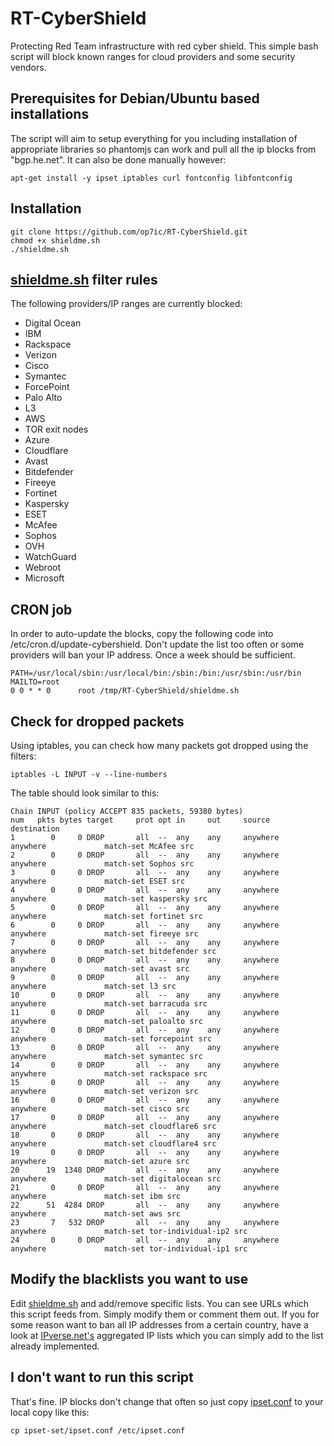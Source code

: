 RT-CyberShield
===============

Protecting Red Team infrastructure with red cyber shield. This simple bash script will block known ranges for cloud providers and some security vendors.

## Prerequisites for Debian/Ubuntu based installations
The script will aim to setup everything for you including installation of appropriate libraries so phantomjs can work and pull all the ip blocks from "bgp.he.net". It can also be done manually however:
 
```
apt-get install -y ipset iptables curl fontconfig libfontconfig
```

## Installation
```
git clone https://github.com/op7ic/RT-CyberShield.git
chmod +x shieldme.sh
./shieldme.sh
```

## [shieldme.sh](shieldme.sh) filter rules

The following providers/IP ranges are currently blocked:

- Digital Ocean
- IBM
- Rackspace
- Verizon
- Cisco
- Symantec
- ForcePoint
- Palo Alto
- L3
- AWS
- TOR exit nodes
- Azure
- Cloudflare
- Avast
- Bitdefender
- Fireeye
- Fortinet
- Kaspersky
- ESET
- McAfee
- Sophos
- OVH
- WatchGuard
- Webroot
- Microsoft

## CRON job

In order to auto-update the blocks, copy the following code into /etc/cron.d/update-cybershield. Don't update the list too often or some providers will ban your IP address. Once a week should be sufficient. 
```
PATH=/usr/local/sbin:/usr/local/bin:/sbin:/bin:/usr/sbin:/usr/bin
MAILTO=root
0 0 * * 0      root /tmp/RT-CyberShield/shieldme.sh
```

## Check for dropped packets
Using iptables, you can check how many packets got dropped using the filters:
```
iptables -L INPUT -v --line-numbers
```

The table should look similar to this: 

```
Chain INPUT (policy ACCEPT 835 packets, 59380 bytes)
num   pkts bytes target     prot opt in     out     source               destination
1        0     0 DROP       all  --  any    any     anywhere             anywhere             match-set McAfee src
2        0     0 DROP       all  --  any    any     anywhere             anywhere             match-set Sophos src
3        0     0 DROP       all  --  any    any     anywhere             anywhere             match-set ESET src
4        0     0 DROP       all  --  any    any     anywhere             anywhere             match-set kaspersky src
5        0     0 DROP       all  --  any    any     anywhere             anywhere             match-set fortinet src
6        0     0 DROP       all  --  any    any     anywhere             anywhere             match-set fireeye src
7        0     0 DROP       all  --  any    any     anywhere             anywhere             match-set bitdefender src
8        0     0 DROP       all  --  any    any     anywhere             anywhere             match-set avast src
9        0     0 DROP       all  --  any    any     anywhere             anywhere             match-set l3 src
10       0     0 DROP       all  --  any    any     anywhere             anywhere             match-set barracuda src
11       0     0 DROP       all  --  any    any     anywhere             anywhere             match-set paloalto src
12       0     0 DROP       all  --  any    any     anywhere             anywhere             match-set forcepoint src
13       0     0 DROP       all  --  any    any     anywhere             anywhere             match-set symantec src
14       0     0 DROP       all  --  any    any     anywhere             anywhere             match-set rackspace src
15       0     0 DROP       all  --  any    any     anywhere             anywhere             match-set verizon src
16       0     0 DROP       all  --  any    any     anywhere             anywhere             match-set cisco src
17       0     0 DROP       all  --  any    any     anywhere             anywhere             match-set cloudflare6 src
18       0     0 DROP       all  --  any    any     anywhere             anywhere             match-set cloudflare4 src
19       0     0 DROP       all  --  any    any     anywhere             anywhere             match-set azure src
20      19  1348 DROP       all  --  any    any     anywhere             anywhere             match-set digitalocean src
21       0     0 DROP       all  --  any    any     anywhere             anywhere             match-set ibm src
22      51  4284 DROP       all  --  any    any     anywhere             anywhere             match-set aws src
23       7   532 DROP       all  --  any    any     anywhere             anywhere             match-set tor-individual-ip2 src
24       0     0 DROP       all  --  any    any     anywhere             anywhere             match-set tor-individual-ip1 src
```

## Modify the blacklists you want to use

Edit [shieldme.sh](shieldme.sh) and add/remove specific lists. You can see URLs which this script feeds from. Simply modify them or comment them out.
If you for some reason want to ban all IP addresses from a certain country, have a look at [IPverse.net's](http://ipverse.net/ipblocks/data/countries/) aggregated IP lists which you can simply add to the list already implemented. 

## I don't want to run this script

That's fine. IP blocks don't change that often so just copy [ipset.conf](ipset-set/ipset.conf) to your local copy like this: 
```
cp ipset-set/ipset.conf /etc/ipset.conf
```

